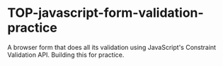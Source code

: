 # TOP-javascript-form-validation-practice
A browser form that does all its validation using JavaScript's Constraint Validation API. Building this for practice.
